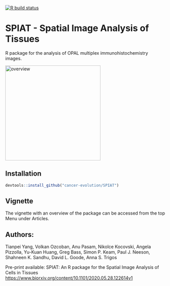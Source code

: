 <!-- badges: start -->
[![R build status](https://github.com/mblue9/SPIAT/workflows/.github/workflows/basic_checks.yaml/badge.svg)](https://github.com/mblue9/SPIAT/actions)
<!-- badges: end -->

# SPIAT - Spatial Image Analysis of Tissues

R package for the analysis of OPAL multiplex immunohistochemistry images.

<img width="300" alt="overview" src="https://www.biorxiv.org/content/biorxiv/early/2020/05/30/2020.05.28.122614/F12.large.jpg"/>

## Installation

```r
devtools::install_github("cancer-evolution/SPIAT")
```

## Vignette 

The vignette with an overview of the package can be accessed from the top Menu under Articles.

## Authors:

Tianpei Yang, Volkan Ozcoban, Anu Pasam, Nikolce Kocovski, Angela Pizzolla, Yu-Kuan Huang, Greg Bass, Simon P. Keam, Paul J. Neeson, Shahneen K. Sandhu, David L. Goode, Anna S. Trigos

Pre-print available: SPIAT: An R package for the Spatial Image Analysis of Cells in Tissues
https://www.biorxiv.org/content/10.1101/2020.05.28.122614v1
